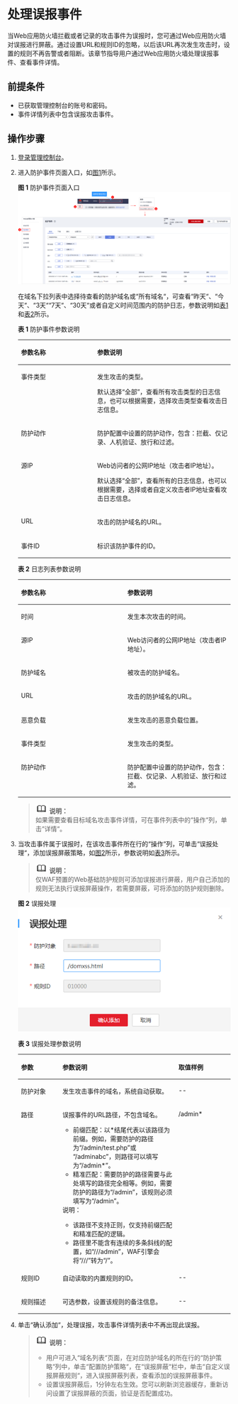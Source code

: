 # 处理误报事件<a name="waf_01_0024"></a>

当Web应用防火墙拦截或者记录的攻击事件为误报时，您可通过Web应用防火墙对误报进行屏蔽。通过设置URL和规则ID的忽略，以后该URL再次发生攻击时，设置的规则不再告警或者阻断。该章节指导用户通过Web应用防火墙处理误报事件、查看事件详情。

## 前提条件<a name="section32633759143848"></a>

-   已获取管理控制台的账号和密码。
-   事件详情列表中包含误报攻击事件。

## 操作步骤<a name="section14647895143912"></a>

1.  [登录管理控制台](https://console.huaweicloud.com/&locale=zh-cn)。
2.  进入防护事件页面入口，如[图1](#waf_01_0156_fig182151235121911)所示。

    **图 1**  防护事件页面入口<a name="waf_01_0156_fig182151235121911"></a>  
    ![](figures/防护事件页面入口.png "防护事件页面入口")

    在域名下拉列表中选择待查看的防护域名或“所有域名“，可查看“昨天“、“今天“、“3天““7天“、“30天“或者自定义时间范围内的防护日志，参数说明如[表1](#waf_01_0156_table589017322213)和[表2](#waf_01_0156_table2689172282211)所示。

    **表 1**  防护事件参数说明

    <a name="waf_01_0156_table589017322213"></a>
    <table><thead align="left"><tr id="waf_01_0156_row18901337228"><th class="cellrowborder" valign="top" width="35.809999999999995%" id="mcps1.2.3.1.1"><p id="waf_01_0156_p389013382220"><a name="waf_01_0156_p389013382220"></a><a name="waf_01_0156_p389013382220"></a>参数名称</p>
    </th>
    <th class="cellrowborder" valign="top" width="64.19%" id="mcps1.2.3.1.2"><p id="waf_01_0156_p11890113122215"><a name="waf_01_0156_p11890113122215"></a><a name="waf_01_0156_p11890113122215"></a>参数说明</p>
    </th>
    </tr>
    </thead>
    <tbody><tr id="waf_01_0156_row48909332215"><td class="cellrowborder" valign="top" width="35.809999999999995%" headers="mcps1.2.3.1.1 "><p id="waf_01_0156_p689063172215"><a name="waf_01_0156_p689063172215"></a><a name="waf_01_0156_p689063172215"></a>事件类型</p>
    </td>
    <td class="cellrowborder" valign="top" width="64.19%" headers="mcps1.2.3.1.2 "><p id="waf_01_0156_p1189019322214"><a name="waf_01_0156_p1189019322214"></a><a name="waf_01_0156_p1189019322214"></a>发生攻击的类型。</p>
    <p id="waf_01_0156_p1189011322215"><a name="waf_01_0156_p1189011322215"></a><a name="waf_01_0156_p1189011322215"></a>默认选择<span class="parmvalue" id="waf_01_0156_parmvalue98904318225"><a name="waf_01_0156_parmvalue98904318225"></a><a name="waf_01_0156_parmvalue98904318225"></a>“全部”</span>，查看所有攻击类型的日志信息，也可以根据需要，选择攻击类型查看攻击日志信息。</p>
    </td>
    </tr>
    <tr id="waf_01_0156_row589013312221"><td class="cellrowborder" valign="top" width="35.809999999999995%" headers="mcps1.2.3.1.1 "><p id="waf_01_0156_p128908316227"><a name="waf_01_0156_p128908316227"></a><a name="waf_01_0156_p128908316227"></a>防护动作</p>
    </td>
    <td class="cellrowborder" valign="top" width="64.19%" headers="mcps1.2.3.1.2 "><p id="waf_01_0156_p389103192212"><a name="waf_01_0156_p389103192212"></a><a name="waf_01_0156_p389103192212"></a>防护配置中设置的防护动作，包含：拦截、仅记录、人机验证、放行和过滤。</p>
    </td>
    </tr>
    <tr id="waf_01_0156_row5891831223"><td class="cellrowborder" valign="top" width="35.809999999999995%" headers="mcps1.2.3.1.1 "><p id="waf_01_0156_p68915317224"><a name="waf_01_0156_p68915317224"></a><a name="waf_01_0156_p68915317224"></a>源IP</p>
    </td>
    <td class="cellrowborder" valign="top" width="64.19%" headers="mcps1.2.3.1.2 "><p id="waf_01_0156_p289118342216"><a name="waf_01_0156_p289118342216"></a><a name="waf_01_0156_p289118342216"></a>Web访问者的公网IP地址（攻击者IP地址）。</p>
    <p id="waf_01_0156_p108911339225"><a name="waf_01_0156_p108911339225"></a><a name="waf_01_0156_p108911339225"></a>默认选择<span class="parmvalue" id="waf_01_0156_parmvalue6891837229"><a name="waf_01_0156_parmvalue6891837229"></a><a name="waf_01_0156_parmvalue6891837229"></a>“全部”</span>，查看所有的日志信息，也可以根据需要，选择或者自定义攻击者IP地址查看攻击日志信息。</p>
    </td>
    </tr>
    <tr id="waf_01_0156_row189183132210"><td class="cellrowborder" valign="top" width="35.809999999999995%" headers="mcps1.2.3.1.1 "><p id="waf_01_0156_p168919312222"><a name="waf_01_0156_p168919312222"></a><a name="waf_01_0156_p168919312222"></a>URL</p>
    </td>
    <td class="cellrowborder" valign="top" width="64.19%" headers="mcps1.2.3.1.2 "><p id="waf_01_0156_p168915372219"><a name="waf_01_0156_p168915372219"></a><a name="waf_01_0156_p168915372219"></a>攻击的防护域名的URL。</p>
    </td>
    </tr>
    <tr id="waf_01_0156_row089116317226"><td class="cellrowborder" valign="top" width="35.809999999999995%" headers="mcps1.2.3.1.1 "><p id="waf_01_0156_p1989117319228"><a name="waf_01_0156_p1989117319228"></a><a name="waf_01_0156_p1989117319228"></a>事件ID</p>
    </td>
    <td class="cellrowborder" valign="top" width="64.19%" headers="mcps1.2.3.1.2 "><p id="waf_01_0156_p68915362210"><a name="waf_01_0156_p68915362210"></a><a name="waf_01_0156_p68915362210"></a>标识该防护事件的ID。</p>
    </td>
    </tr>
    </tbody>
    </table>

    **表 2**  日志列表参数说明

    <a name="waf_01_0156_table2689172282211"></a>
    <table><thead align="left"><tr id="waf_01_0156_row16689172212229"><th class="cellrowborder" valign="top" width="50%" id="mcps1.2.3.1.1"><p id="waf_01_0156_p5689152282212"><a name="waf_01_0156_p5689152282212"></a><a name="waf_01_0156_p5689152282212"></a>参数名称</p>
    </th>
    <th class="cellrowborder" valign="top" width="50%" id="mcps1.2.3.1.2"><p id="waf_01_0156_p19689152282217"><a name="waf_01_0156_p19689152282217"></a><a name="waf_01_0156_p19689152282217"></a>参数说明</p>
    </th>
    </tr>
    </thead>
    <tbody><tr id="waf_01_0156_row96891922152210"><td class="cellrowborder" valign="top" width="50%" headers="mcps1.2.3.1.1 "><p id="waf_01_0156_p19689102232218"><a name="waf_01_0156_p19689102232218"></a><a name="waf_01_0156_p19689102232218"></a>时间</p>
    </td>
    <td class="cellrowborder" valign="top" width="50%" headers="mcps1.2.3.1.2 "><p id="waf_01_0156_p96891922102220"><a name="waf_01_0156_p96891922102220"></a><a name="waf_01_0156_p96891922102220"></a>发生本次攻击的时间。</p>
    </td>
    </tr>
    <tr id="waf_01_0156_row1768952216223"><td class="cellrowborder" valign="top" width="50%" headers="mcps1.2.3.1.1 "><p id="waf_01_0156_p1689122132210"><a name="waf_01_0156_p1689122132210"></a><a name="waf_01_0156_p1689122132210"></a>源IP</p>
    </td>
    <td class="cellrowborder" valign="top" width="50%" headers="mcps1.2.3.1.2 "><p id="waf_01_0156_p2689202214228"><a name="waf_01_0156_p2689202214228"></a><a name="waf_01_0156_p2689202214228"></a>Web访问者的公网IP地址（攻击者IP地址）。</p>
    </td>
    </tr>
    <tr id="waf_01_0156_row1368915221224"><td class="cellrowborder" valign="top" width="50%" headers="mcps1.2.3.1.1 "><p id="waf_01_0156_p368914226222"><a name="waf_01_0156_p368914226222"></a><a name="waf_01_0156_p368914226222"></a>防护域名</p>
    </td>
    <td class="cellrowborder" valign="top" width="50%" headers="mcps1.2.3.1.2 "><p id="waf_01_0156_p1168972217226"><a name="waf_01_0156_p1168972217226"></a><a name="waf_01_0156_p1168972217226"></a>被攻击的防护域名。</p>
    </td>
    </tr>
    <tr id="waf_01_0156_row6689172242210"><td class="cellrowborder" valign="top" width="50%" headers="mcps1.2.3.1.1 "><p id="waf_01_0156_p1768962210226"><a name="waf_01_0156_p1768962210226"></a><a name="waf_01_0156_p1768962210226"></a>URL</p>
    </td>
    <td class="cellrowborder" valign="top" width="50%" headers="mcps1.2.3.1.2 "><p id="waf_01_0156_p1869092211221"><a name="waf_01_0156_p1869092211221"></a><a name="waf_01_0156_p1869092211221"></a>攻击的防护域名的URL。</p>
    </td>
    </tr>
    <tr id="waf_01_0156_row1769082222210"><td class="cellrowborder" valign="top" width="50%" headers="mcps1.2.3.1.1 "><p id="waf_01_0156_p196901422122212"><a name="waf_01_0156_p196901422122212"></a><a name="waf_01_0156_p196901422122212"></a>恶意负载</p>
    </td>
    <td class="cellrowborder" valign="top" width="50%" headers="mcps1.2.3.1.2 "><p id="waf_01_0156_p196901022132212"><a name="waf_01_0156_p196901022132212"></a><a name="waf_01_0156_p196901022132212"></a>发生攻击的恶意负载位置。</p>
    </td>
    </tr>
    <tr id="waf_01_0156_row13690022132215"><td class="cellrowborder" valign="top" width="50%" headers="mcps1.2.3.1.1 "><p id="waf_01_0156_p46901222162212"><a name="waf_01_0156_p46901222162212"></a><a name="waf_01_0156_p46901222162212"></a>事件类型</p>
    </td>
    <td class="cellrowborder" valign="top" width="50%" headers="mcps1.2.3.1.2 "><p id="waf_01_0156_p16690112212211"><a name="waf_01_0156_p16690112212211"></a><a name="waf_01_0156_p16690112212211"></a>发生攻击的类型。</p>
    </td>
    </tr>
    <tr id="waf_01_0156_row3690112213221"><td class="cellrowborder" valign="top" width="50%" headers="mcps1.2.3.1.1 "><p id="waf_01_0156_p13690132232212"><a name="waf_01_0156_p13690132232212"></a><a name="waf_01_0156_p13690132232212"></a>防护动作</p>
    </td>
    <td class="cellrowborder" valign="top" width="50%" headers="mcps1.2.3.1.2 "><p id="waf_01_0156_p14690322162215"><a name="waf_01_0156_p14690322162215"></a><a name="waf_01_0156_p14690322162215"></a>防护配置中设置的防护动作，包含：拦截、仅记录、人机验证、放行和过滤。</p>
    </td>
    </tr>
    </tbody>
    </table>

    >![](public_sys-resources/icon-note.gif) **说明：**   
    >如果需要查看目标域名攻击事件详情，可在事件列表中的“操作“列，单击“详情“。  

3.  当攻击事件属于误报时，在该攻击事件所在行的“操作“列，可单击“误报处理“，添加误报屏蔽策略，如[图2](#fig16174064111318)所示，参数说明如[表3](#table35022095114540)所示。

    >![](public_sys-resources/icon-note.gif) **说明：**   
    >仅WAF预置的Web基础防护规则可添加误报进行屏蔽，用户自己添加的规则无法执行误报屏蔽操作，若需要屏蔽，可将添加的防护规则删除。  

    **图 2**  误报处理<a name="fig16174064111318"></a>  
    ![](figures/误报处理.png "误报处理")

    **表 3**  误报处理参数说明

    <a name="table35022095114540"></a>
    <table><thead align="left"><tr id="row3795605114540"><th class="cellrowborder" valign="top" width="19.46%" id="mcps1.2.4.1.1"><p id="p15532793114540"><a name="p15532793114540"></a><a name="p15532793114540"></a>参数</p>
    </th>
    <th class="cellrowborder" valign="top" width="54.54%" id="mcps1.2.4.1.2"><p id="p50196703114540"><a name="p50196703114540"></a><a name="p50196703114540"></a>参数说明</p>
    </th>
    <th class="cellrowborder" valign="top" width="26%" id="mcps1.2.4.1.3"><p id="p484549421532"><a name="p484549421532"></a><a name="p484549421532"></a>取值样例</p>
    </th>
    </tr>
    </thead>
    <tbody><tr id="row49117151114540"><td class="cellrowborder" valign="top" width="19.46%" headers="mcps1.2.4.1.1 "><p id="p19066291114540"><a name="p19066291114540"></a><a name="p19066291114540"></a>防护对象</p>
    </td>
    <td class="cellrowborder" valign="top" width="54.54%" headers="mcps1.2.4.1.2 "><p id="p25759607111430"><a name="p25759607111430"></a><a name="p25759607111430"></a>发生攻击事件的域名，系统自动获取。</p>
    </td>
    <td class="cellrowborder" valign="top" width="26%" headers="mcps1.2.4.1.3 "><p id="p325361901532"><a name="p325361901532"></a><a name="p325361901532"></a>--</p>
    </td>
    </tr>
    <tr id="row7791918114540"><td class="cellrowborder" valign="top" width="19.46%" headers="mcps1.2.4.1.1 "><p id="p4870307111345"><a name="p4870307111345"></a><a name="p4870307111345"></a>路径</p>
    </td>
    <td class="cellrowborder" valign="top" width="54.54%" headers="mcps1.2.4.1.2 "><p id="p4453024316644"><a name="p4453024316644"></a><a name="p4453024316644"></a>误报事件的URL路径，不包含域名。</p>
    <a name="ul1515617591337"></a><a name="ul1515617591337"></a><ul id="ul1515617591337"><li>前缀匹配：以*结尾代表以该路径为前缀。例如，需要防护的路径为<span class="parmvalue" id="parmvalue1111962015414"><a name="parmvalue1111962015414"></a><a name="parmvalue1111962015414"></a>“/admin/test.php”</span>或 <span class="parmvalue" id="parmvalue5307927143"><a name="parmvalue5307927143"></a><a name="parmvalue5307927143"></a>“/adminabc”</span>，则路径可以填写为<span class="parmvalue" id="parmvalue12617113514412"><a name="parmvalue12617113514412"></a><a name="parmvalue12617113514412"></a>“/admin*”</span>。</li><li>精准匹配：需要防护的路径需要与此处填写的路径完全相等。例如，需要防护的路径为<span class="parmvalue" id="parmvalue1032614581447"><a name="parmvalue1032614581447"></a><a name="parmvalue1032614581447"></a>“/admin”</span>，该规则必须填写为<span class="parmvalue" id="parmvalue71301461752"><a name="parmvalue71301461752"></a><a name="parmvalue71301461752"></a>“/admin”</span>。</li></ul>
    <div class="note" id="note1170665517195"><a name="note1170665517195"></a><a name="note1170665517195"></a><span class="notetitle"> 说明： </span><div class="notebody"><a name="ul20707155819344"></a><a name="ul20707155819344"></a><ul id="ul20707155819344"><li>该路径不支持正则，仅支持前缀匹配和精准匹配的逻辑。</li><li>路径里不能含有连续的多条斜线的配置，如<span class="parmvalue" id="parmvalue15660135573716"><a name="parmvalue15660135573716"></a><a name="parmvalue15660135573716"></a>“///admin”</span>，WAF引擎会将<span class="parmvalue" id="parmvalue3913154823813"><a name="parmvalue3913154823813"></a><a name="parmvalue3913154823813"></a>“///”</span>转为<span class="parmvalue" id="parmvalue147935113816"><a name="parmvalue147935113816"></a><a name="parmvalue147935113816"></a>“/”</span>。</li></ul>
    </div></div>
    </td>
    <td class="cellrowborder" valign="top" width="26%" headers="mcps1.2.4.1.3 "><p id="p181857061532"><a name="p181857061532"></a><a name="p181857061532"></a>/admin*</p>
    </td>
    </tr>
    <tr id="row6648026114540"><td class="cellrowborder" valign="top" width="19.46%" headers="mcps1.2.4.1.1 "><p id="p14932980114558"><a name="p14932980114558"></a><a name="p14932980114558"></a>规则ID</p>
    </td>
    <td class="cellrowborder" valign="top" width="54.54%" headers="mcps1.2.4.1.2 "><p id="p6504365416657"><a name="p6504365416657"></a><a name="p6504365416657"></a>自动读取的内置规则的ID。</p>
    </td>
    <td class="cellrowborder" valign="top" width="26%" headers="mcps1.2.4.1.3 "><p id="p637561071532"><a name="p637561071532"></a><a name="p637561071532"></a>--</p>
    </td>
    </tr>
    <tr id="row8404132510134"><td class="cellrowborder" valign="top" width="19.46%" headers="mcps1.2.4.1.1 "><p id="p89731054819"><a name="p89731054819"></a><a name="p89731054819"></a>规则描述</p>
    </td>
    <td class="cellrowborder" valign="top" width="54.54%" headers="mcps1.2.4.1.2 "><p id="p19734511815"><a name="p19734511815"></a><a name="p19734511815"></a>可选参数，设置该规则的备注信息。</p>
    </td>
    <td class="cellrowborder" valign="top" width="26%" headers="mcps1.2.4.1.3 "><p id="p397311519818"><a name="p397311519818"></a><a name="p397311519818"></a>--</p>
    </td>
    </tr>
    </tbody>
    </table>

4.  单击“确认添加“，处理误报，攻击事件详情列表中不再出现此误报。

    >![](public_sys-resources/icon-note.gif) **说明：**   
    >-   用户可进入“域名列表“页面，在对应防护域名的所在行的“防护策略“列中，单击“配置防护策略“，在“误报屏蔽“栏中，单击“自定义误报屏蔽规则“，进入误报屏蔽列表，查看添加的误报屏蔽事件。  
    >-   设置误报屏蔽后，1分钟左右生效。您可以刷新浏览器缓存，重新访问设置了误报屏蔽的页面，验证是否配置成功。  


